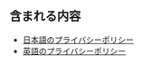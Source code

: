 
## 含まれる内容
- [日本語のプライバシーポリシー](https://takudaitakudai.github.io/Takudai_app_public/index_ja.html)
- [英語のプライバシーポリシー](https://takudaitakudai.github.io/Takudai_app_public/index_en.html)

